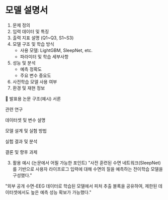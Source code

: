 # 모델 설명서

1. 문제 정의
2. 입력 데이터 및 특징
3. 출력 지표 설명 (Q1~Q3, S1~S3)
4. 모델 구조 및 학습 방식
   - 사용 모델: LightGBM, SleepNet, etc.
   - 파라미터 및 학습 세부사항
5. 성능 및 분석
   - 예측 정확도
   - 주요 변수 중요도
6. 사전학습 모델 사용 여부
7. 환경 및 재현 정보

📄 발표용 논문 구조(예시)
서론

관련 연구

데이터셋 및 변수 설명

모델 설계 및 실험 방법

실험 결과 및 분석

결론 및 향후 과제

3. 활용 예시 (논문에서 어필 가능한 포인트)
"사전 훈련된 수면 네트워크(SleepNet)를 기반으로 사용자 라이프로그 입력에 대해 수면의 질을 예측하는 전이학습 모델을 구성했다."

"외부 공개 수면-EEG 데이터로 학습된 모델에서 피처 추출 블록을 공유하여, 제한된 데이터셋에서도 높은 예측 성능 확보가 가능했다."